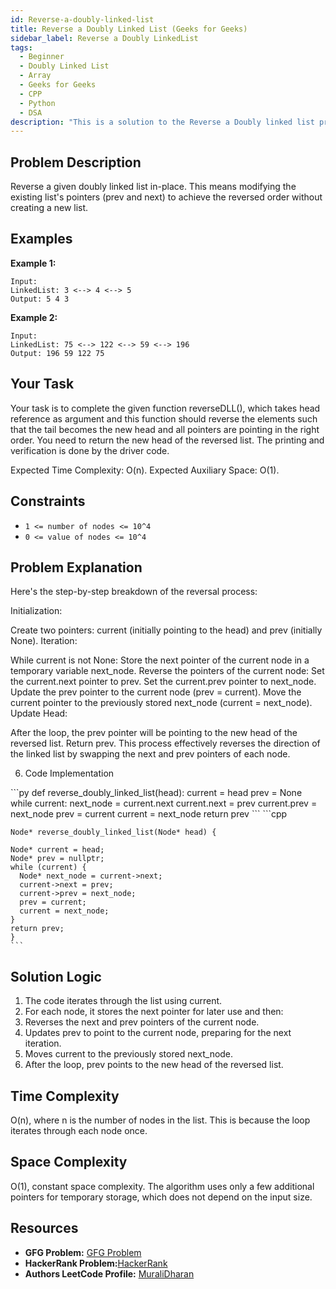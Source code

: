 ```yaml
---
id: Reverse-a-doubly-linked-list
title: Reverse a Doubly Linked List (Geeks for Geeks)
sidebar_label: Reverse a Doubly LinkedList 
tags:
  - Beginner
  - Doubly Linked List
  - Array
  - Geeks for Geeks
  - CPP
  - Python
  - DSA
description: "This is a solution to the Reverse a Doubly linked list problem on Geeks for Geeks."
---
```


## Problem Description

Reverse a given doubly linked list in-place. This means modifying the existing list's pointers (prev and next) to achieve the reversed order without creating a new list.

## Examples
**Example 1:**
```
Input:
LinkedList: 3 <--> 4 <--> 5
Output: 5 4 3
```
**Example 2:**
```
Input:
LinkedList: 75 <--> 122 <--> 59 <--> 196
Output: 196 59 122 75
```

## Your Task

Your task is to complete the given function reverseDLL(), which takes head reference as argument and this function should reverse the elements such that the tail becomes the new head and all pointers are pointing in the right order. You need to return the new head of the reversed list. The printing and verification is done by the driver code.

Expected Time Complexity: O(n).
Expected Auxiliary Space: O(1).

## Constraints

- `1 <= number of nodes <= 10^4`
- `0 <= value of nodes <= 10^4`

## Problem Explanation

Here's the step-by-step breakdown of the reversal process:

Initialization:

Create two pointers: current (initially pointing to the head) and prev (initially None).
Iteration:

While current is not None:
Store the next pointer of the current node in a temporary variable next_node.
Reverse the pointers of the current node:
Set the current.next pointer to prev.
Set the current.prev pointer to next_node.
Update the prev pointer to the current node (prev = current).
Move the current pointer to the previously stored next_node (current = next_node).
Update Head:

After the loop, the prev pointer will be pointing to the new head of the reversed list. Return prev.
This process effectively reverses the direction of the linked list by swapping the next and prev pointers of each node.

6. Code Implementation

<Tabs>
  <TabItem value="Python" label="Python" default>
  <SolutionAuthor name="@ngmuraqrdd"/>
  ```py
def reverse_doubly_linked_list(head):
  current = head
  prev = None
  while current:
    next_node = current.next
    current.next = prev
    current.prev = next_node
    prev = current
    current = next_node
  return prev
```
</TabItem>

<TabItem value="C++" label="C++" default>
  <SolutionAuthor name="@ngmuraqrdd"/>
  ```cpp

    Node* reverse_doubly_linked_list(Node* head) {

    Node* current = head;
    Node* prev = nullptr;
    while (current) {
      Node* next_node = current->next;
      current->next = prev;
      current->prev = next_node;
      prev = current;
      current = next_node;
    }
    return prev;
    }
    ```
</TabItem>
</Tabs>

## Solution Logic

1. The code iterates through the list using current.
2. For each node, it stores the next pointer for later use and then:
3. Reverses the next and prev pointers of the current node.
4. Updates prev to point to the current node, preparing for the next iteration.
5. Moves current to the previously stored next_node.
6. After the loop, prev points to the new head of the reversed list.


## Time Complexity

O(n), where n is the number of nodes in the list. This is because the loop iterates through each node once.

## Space Complexity

O(1), constant space complexity. The algorithm uses only a few additional pointers for temporary storage, which does not depend on the input size.

## Resources

- **GFG Problem:** [GFG Problem](https://www.geeksforgeeks.org/problems/reverse-a-doubly-linked-list/1)
- **HackerRank Problem:**[HackerRank](https://www.hackerrank.com/challenges/reverse-a-doubly-linked-list/problem)
- **Authors LeetCode Profile:** [MuraliDharan](https://www.geeksforgeeks.org/user/ngmuraqrdd/)